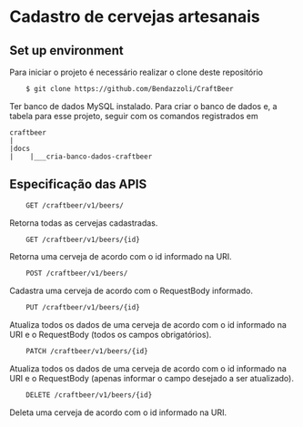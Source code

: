 # Cadastro de cervejas artesanais


## Set up environment

Para iniciar o projeto é necessário realizar o clone deste repositório

```bash
    $ git clone https://github.com/Bendazzoli/CraftBeer
```

Ter banco de dados MySQL instalado.
Para criar o banco de dados e, a tabela para esse projeto, seguir com os comandos registrados em

    craftbeer
    |
    |docs
    |    |___cria-banco-dados-craftbeer


## Especificação das APIS

```bash
    GET /craftbeer/v1/beers/
```
Retorna todas as cervejas cadastradas.


```bash
    GET /craftbeer/v1/beers/{id}
```
Retorna uma cerveja de acordo com o id informado na URI.


```bash
    POST /craftbeer/v1/beers/
```
Cadastra uma cerveja de acordo com o RequestBody informado.


```bash
    PUT /craftbeer/v1/beers/{id}
```
Atualiza todos os dados de uma cerveja de acordo com o id informado na URI e o RequestBody (todos os campos obrigatórios).


```bash
    PATCH /craftbeer/v1/beers/{id}
```
Atualiza todos os dados de uma cerveja de acordo com o id informado na URI e o RequestBody (apenas informar o campo desejado a ser atualizado).


```bash
    DELETE /craftbeer/v1/beers/{id}
```
Deleta uma cerveja de acordo com o id informado na URI.